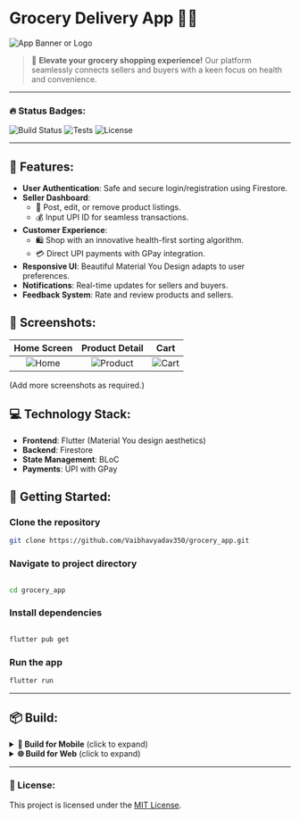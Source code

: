 # Grocery Delivery App 🥦🛒

![App Banner or Logo](URL_TO_YOUR_APP_IMAGE_OR_LOGO)

> 🌟 **Elevate your grocery shopping experience!** Our platform seamlessly connects sellers and buyers with a keen focus on health and convenience.

---

### 🔥 Status Badges:

![Build Status](https://img.shields.io/badge/build-passing-brightgreen) ![Tests](https://img.shields.io/badge/tests-97%25%20passing-brightgreen) ![License](https://img.shields.io/badge/license-MIT-blue)

---
## 🌟 Features:

- **User Authentication**: Safe and secure login/registration using Firestore.
- **Seller Dashboard**:
    - 🍎 Post, edit, or remove product listings.
    - 💰 Input UPI ID for seamless transactions.
- **Customer Experience**:
    - 🛍️ Shop with an innovative health-first sorting algorithm.
    - 💳 Direct UPI payments with GPay integration.
- **Responsive UI**: Beautiful Material You Design adapts to user preferences.
- **Notifications**: Real-time updates for sellers and buyers.
- **Feedback System**: Rate and review products and sellers.

## 📸 Screenshots:

| Home Screen | Product Detail | Cart | 
|:---:|:---:|:---:|
| ![Home](URL_TO_HOME_SCREENSHOT) | ![Product](URL_TO_PRODUCT_SCREENSHOT) | ![Cart](URL_TO_CART_SCREENSHOT) |

(Add more screenshots as required.)

## 💻 Technology Stack:

- **Frontend**: Flutter (Material You design aesthetics)
- **Backend**: Firestore
- **State Management**: BLoC
- **Payments**: UPI with GPay

## 🚀 Getting Started:

### Clone the repository
```bash
git clone https://github.com/Vaibhavyadav350/grocery_app.git
```
### Navigate to project directory
```bash

cd grocery_app
```
### Install dependencies
```bash

flutter pub get
```
### Run the app
```bash
flutter run
```

---

## 📦 Build:

<details>
  <summary><b>📱 Build for Mobile</b> (click to expand)</summary>

### Android

  ```bash
  flutter build apk
```
### iOS (requires a Mac with Xcode)

```bash
  flutter build ios
  ```
</details>

<details>
  <summary><b>🌐 Build for Web</b> (click to expand)</summary>

  ```bash
  flutter build web
  ```
</details>

---

### 📝 License:

This project is licensed under the [MIT License](LICENSE).




